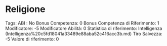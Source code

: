 # Religione

Tags: ABI
: No
Bonus Competenza: 0
Bonus Competenza di Riferimento: 1
Modificatore: -5
Modificatore  Abilità: 0
Statistica di riferimento: Intelligenza (Intelligenza%20c5fd18041a33489e88aba52c416acc3b.md)
Tiro Salvezza: -5
Valore di riferimento: 0